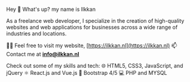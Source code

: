 Hey 👋 What's up? my name is Ilkkan

As a freelance web developer, I specialize in the creation of high-quality websites and web applications for businesses across a wide range of industries and locations.

👨‍💻 Feel free to visit my website, [https://ilkkan.nl](https://ilkkan.nl)
📫 Contact me at **info@ilkkan.nl**

Check out some of my skills and tech:
🌐 HTML5, CSS3, JavaScript, and jQuery
⚛️ React.js and Vue.js
🔧 Bootstrap 4/5
💻 PHP and MYSQL
